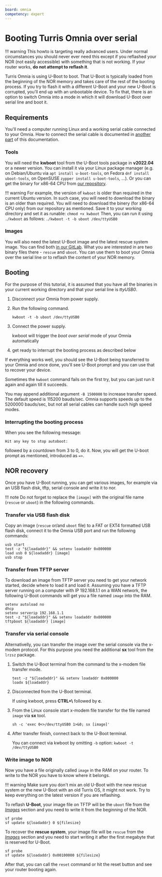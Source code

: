 ```yaml
---
board: omnia
competency: expert
---
```

# Booting Turris Omnia over serial

!!! warning
    This howto is targeting really advanced users. Under normal circumstances
    you should never ever need this except if you reflashed your NOR (not
    easily accessible) with something that is not working. If your router
    works, **do not attempt to reflash it**.

Turris Omnia is using U-Boot to boot. That U-Boot is typically loaded from the
beginning of the NOR memory and takes care of the rest of the booting process.
If you try to flash it with a different U-Boot and your new U-Boot is corrupted,
you'll end up with an unbootable device. To fix that, there is an option to
switch Omnia into a mode in which it will download U-Boot over serial line and
boot it.

## Requirements

You'll need a computer running Linux and a working serial cable connected to
your Omnia. How to connect the serial cable is documented in
[another part](../serial.md#turris-omnia) of this documentation.

### Tools

You will need the **kwboot** tool from the U-Boot tools package in
**v2022.04** or a newer version. You can install it via your Linux package
manager (e.g. on Debian/Ubuntu via `apt install u-boot-tools`, on Fedora
`dnf install uboot-tools`, on OpenSUSE `zypper install u-boot-tools`, ...).
Or you can get the binary for x86-64 CPU from
[our repository](https://repo.turris.cz/omnia/nor_fw/x86_64/).

!!! warning
    For example, the version of `kwboot` is older than required in the current
    Ubuntu version. In such case, you will need to download the binary
    is an older than required. You will need to download the binery
    (for x86-64 CPU only) from our repository as mentioned. Save it to your
    working directory and set it as runable:
    ```
    chmod +x kwboot
    ```
    Then, you can run it using `./kwboot` as follows:
    ```
    ./kwboot -t -b uboot /dev/ttyUSB0
    ```

### Images

You will also need the latest U-Boot image and the latest rescue system image.
You can find both
[in our GitLab](https://gitlab.nic.cz/turris/os/packages/-/tree/master/hardware/omnia/omnia-firmware/files).
What you are interested in are two binary files there - `rescue` and `uboot`.
You can use them to boot your Omnia over the serial line or to reflash
the content of your NOR memory.

## Booting

For the purpose of this tutorial, it is assumed that you have all the binaries
in your current working directory and that your serial line is _ttyUSB0_.

1. Disconnect your Omnia from power supply.
2. Run the following command.

    ```
    kwboot -t -b uboot /dev/ttyUSB0
    ```

3. Connect the power supply.

    kwboot will trigger the _boot over serial_ mode of your Omnia automatically

4. get ready to interrupt the booting process as described below

If everything works well, you should see the U-Boot being transferred to your
Omnia and once done, you'll see U-Boot prompt and you can use that to recover
your device.

Sometimes the `kwboot` command fails on the first try, but you can just run it
again and again till it succeeds.

You may append additional argument `-B 1500000` to increase transfer speed.
The default speed is 115200 bauds/sec. Omnia supports speeds up to the 5200000
bauds/sec, but not all serial cables can handle such high speed modes.

### Interrupting the booting process

When you see the following message:

```
Hit any key to stop autoboot:
```

followed by a countdown from 3 to 0, do it. Now, you will get the U-boot
prompt as mentioned, introduced as `=>`.

## NOR recovery

Once you have U-Boot running, you can get various images, for example via an USB
flash disk, tftp, serial console and write it to nor.

!!! note
    Do not forget to replace the `[image]` with the original file name (`rescue` or `uboot`)
    in the following commands.



### Transfer via USB flash disk

Copy an image (`rescue` or/and `uboot` file) to a FAT or EXT4 formatted USB flash
disk, connect it to the Omnia USB port and run the following commands:

```
usb start
test -z "${loadaddr}" && setenv loadaddr 0x800000
load usb 0 ${loadaddr} [image]
usb stop
```

### Transfer from TFTP server

To download an image from TFTP server you need to get your network started,
decide where to load it and load it. Assuming you have a TFTP server running on
a computer with IP 192.168.1.1 on a WAN network, the following U-Boot commands
will get you a file named `image` into the RAM.

```
setenv autoload no
dhcp
setenv serverip 192.168.1.1
test -z "${loadaddr}" && setenv loadaddr 0x800000
tftpboot ${loadaddr} [image]
```

### Transfer via serial console

Alternativelly, you can transfer the image over the serial console via
the x-modem protocol. For this purpose you need the additional **sx** tool
from the `lrzsz` package.

1. Switch the U-Boot terminal from the command to the x-modem file transfer
    mode.

    ```
    test -z "${loadaddr}" && setenv loadaddr 0x800000
    loadx ${loadaddr}
    ```

2. Disconnected from the U-Boot terminal.

    If using kwboot, press **CTRL+\\** followed by **c**.

3. From the Linux console start x-modem file transfer for the file named
    `image` via **sx** tool.

    ```
    sh -c 'exec 0<>/dev/ttyUSB0 1>&0; sx [image]'
    ```

4. After transfer finish, connect back to the U-Boot terminal.

    You can connect via kwboot by omitting `-b` option: `kwboot -t /dev/ttyUSB0`

### Write image to NOR

Now you have a file originally called `image` in the RAM on your router.
To write to the NOR you have to know where it belongs.

!!! warning
    Make sure you don't mix an old U-Boot with the new rescue system or the new
    U-Boot with an old Turris OS, it might not work. Try to keep everything on
    the latest version if you are reflashing.

To reflash **U-Boot**, your image file on TFTP will be the `uboot` file from
the _[Images](#images)_ section and you need to write it from the beginning of
the NOR.

```
sf probe
sf update ${loadaddr} 0 ${filesize}
```

To recover the **rescue system**, your image file will be `rescue` from
the _[Images](#images)_ section and you need to start writing it after
the first megabyte that is reserved for U-Boot.

```
sf probe
sf update ${loadaddr} 0x00100000 ${filesize}
```

After that, you can call the `reset` command or hit the reset button and see
your router booting again.
